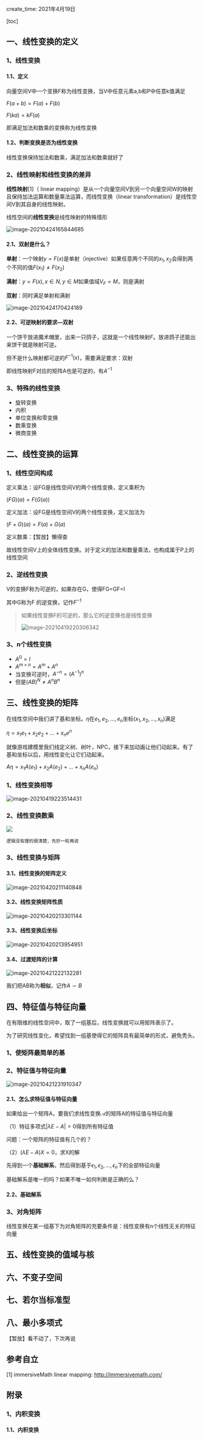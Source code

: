 create_time: 2021年4月19日

[toc]



## 一、线性变换的定义

### 1、线性变换

#### 1.1、定义

向量空间V中一个变换F称为线性变换，当V中任意元素a,b和P中任意k值满足

$F(a+b) = F(a)+F(b)$

$F(ka) = kF(a)$

即满足加法和数乘的变换称为线性变换



#### 1.2、判断变换是否为线性变换

线性变换保持加法和数乘，满足加法和数乘就好了



### 2、线性映射和线性变换的差异

**线性映射**[1]（ linear mapping）是从一个向量空间V到另一个向量空间W的映射且保持加法运算和数量乘法运算，而线性变换（linear transformation）是线性空间V到其自身的线性映射。

线性空间的**线性变换**是线性映射的特殊情形

![image-20210424165844685](C:\Users\lalalala\mathProject\math\高等代数\images\双射_线性映射_线性变换.png)



#### 2.1、双射是什么？

**单射**：一个映射$y=F(x)$是单射（injective）如果任意两个不同的$x_1,x_2$会得到两个不同的值$F(x_1) \neq F(x_2)$

**满射**：$y=F(x),x\in N,y \in M$如果值域$V_F=M$，则是满射

**双射**：同时满足单射和满射

![image-20210424170424189](C:\Users\lalalala\mathProject\math\高等代数\images\双射.png)



#### 2.2、可逆映射的要求—双射

一个饼干放进魔术帽里，出来一只鸽子，这就是一个线性映射$F$。放进鸽子还能出来饼干就是映射可逆。

但不是什么映射都可逆的$F^{-1}(x)$，需要满足要求：双射

即线性映射F对应的矩阵A也是可逆的，有$A^{-1}$



### 3、特殊的线性变换

* 旋转变换
* 内积
* 单位变换和零变换
* 数乘变换
* 微商变换



## 二、线性变换的运算

### 1、线性空间构成

定义乘法：设FG是线性空间V的两个线性变换，定义乘积为

$(FG)(a) = F(G(a))$

定义加法：设FG是线性空间V的两个线性变换，定义加法为

$(F+G)(a) = F(a)+G(a)$

定义数乘：【暂放】懒得查

故线性空间V上的全体线性变换。对于定义的加法和数量乘法，也构成属于P上的线性空间

### 2、逆线性变换

V的变换F称为可逆的，如果存在G，使得FG=GF=I

其中G称为F 的逆变换，记作$F^{-1}$

> 如果线性变换F的可逆的，那么它的逆变换也是线性变换
>
> ![image-20210419220306342](C:\Users\lalalala\mathProject\math\高等代数\images\逆变换还是线性变换.png)



### 3、n个线性变换

* $A^0=I$
* $A^{m+n} = A^m+A^n$
* 当变换可逆时，$A^{-n} = (A^{-1})^n$
* 但是$(AB)^N \neq A^nB^n$



## 三、线性变换的矩阵

在线性空间中我们讲了基和坐标。$\eta$在$e_1,e_2,...,e_n$坐标$(x_1,x_2,...,x_n)$满足

$\eta = x_1e_1+x_2e_2+...+x_ne^n$



就像游戏建模里我们线定义树、树叶，NPC，接下来加动画让他们动起来。有了基和坐标以后，用线性变化让它们动起来。

$A\eta = x_1A(e_1) + x_2A(e_2)+...+x_nA(e_n)$



### 1、线性变换相等

![image-20210419223514431](C:\Users\lalalala\mathProject\math\高等代数\images\线性变换相等.png)



### 2、线性变换数乘

![](C:\Users\lalalala\mathProject\math\高等代数\images\线性变换数乘.png)

`逻辑没有理的很清楚，先抄一轮再说`



### 3、线性变换与矩阵

#### 3.1、线性变换的矩阵定义

![image-20210420211140848](C:\Users\lalalala\mathProject\math\高等代数\images\线性变换的矩阵.png)

#### 3.2、线性变换矩阵性质

![image-20210420213301144](C:\Users\lalalala\mathProject\math\高等代数\images\线性变换与矩阵的性质.png)

#### 3.3、线性变换后坐标

![image-20210420213954951](C:\Users\lalalala\mathProject\math\高等代数\images\线性变换后坐标为A乘原坐标.png)



#### 3.4、过渡矩阵的计算

![image-20210421222132281](C:\Users\lalalala\mathProject\math\高等代数\images\线性变换的过度矩阵.png)

我们把AB称为**相似**，记作$A \backsim B$



## 四、特征值与特征向量

在有限维的线性空间中，取了一组基后，线性变换就可以用矩阵表示了。

为了研究线性变化，希望找到一组基使得它的矩阵具有最简单的形式，避免秃头。

### 1、使矩阵最简单的基



### 2、特征值与特征向量

![image-20210421231910347](C:\Users\lalalala\mathProject\math\高等代数\images\特征值与特征向量与特征多项式.png)



#### 2.1、怎么求特征值与特征向量

如果给出一个矩阵A，要我们求线性变换$\mathscr{A}$的矩阵A的特征值与特征向量

（1）特征多项式$|\lambda E-A|=0$得到所有特征值

问题：一个矩阵的特征值有几个的？



（2）$(\lambda E-A)X=0$，求X的解

先得到一个**基础解系**，然后得到基于$\epsilon_1,\epsilon_2,...,\epsilon_n$下的全部特征向量

基础解系是唯一的吗？如果不唯一如何判断是正确的么？



#### 2.2、基础解系



### 3、对角矩阵

线性变换在某一组基下为对角矩阵的充要条件是：线性变换有n个线性无关的特征向量

## 五、线性变换的值域与核

## 六、不变子空间

## 七、若尔当标准型

## 八、最小多项式

【暂放】看不动了，下次再说



## 参考自立

[1] immersiveMath linear mapping: http://immersivemath.com/



## 附录

### 1、内积变换

#### 1.1、内积变换





